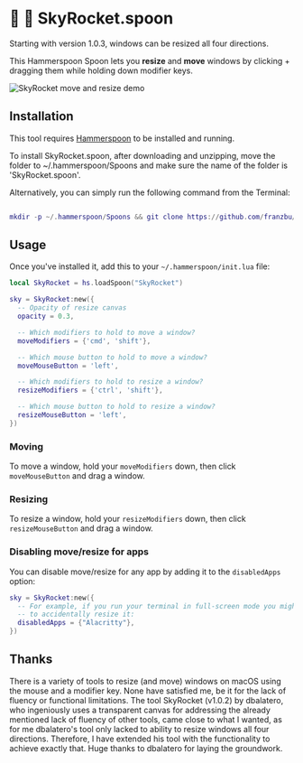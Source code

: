 # 🌄 🚀 SkyRocket.spoon


Starting with version 1.0.3, windows can be resized all four directions.

This Hammerspoon Spoon lets you **resize** and **move** windows by clicking + dragging them while holding down modifier keys. 

<img alt="SkyRocket move and resize demo" src="https://github.com/franzbu/SkyRocket.spoon/blob/master/doc/SkyRocket.gif" />

## Installation

This tool requires [Hammerspoon](https://www.hammerspoon.org/) to be installed and running.

To install SkyRocket.spoon, after downloading and unzipping, move the folder to ~/.hammerspoon/Spoons and make sure the name of the folder is 'SkyRocket.spoon'. 

Alternatively, you can simply run the following command from the Terminal:

```lua

mkdir -p ~/.hammerspoon/Spoons && git clone https://github.com/franzbu/SkyRocket.spoon.git ~/.hammerspoon/Spoons/SkyRocket.spoon

```

## Usage

Once you've installed it, add this to your `~/.hammerspoon/init.lua` file:

```lua
local SkyRocket = hs.loadSpoon("SkyRocket")

sky = SkyRocket:new({
  -- Opacity of resize canvas
  opacity = 0.3,

  -- Which modifiers to hold to move a window?
  moveModifiers = {'cmd', 'shift'},

  -- Which mouse button to hold to move a window?
  moveMouseButton = 'left',

  -- Which modifiers to hold to resize a window?
  resizeModifiers = {'ctrl', 'shift'},

  -- Which mouse button to hold to resize a window?
  resizeMouseButton = 'left',
})
```

### Moving

To move a window, hold your `moveModifiers` down, then click `moveMouseButton` and drag a window.

### Resizing

To resize a window, hold your `resizeModifiers` down, then click `resizeMouseButton` and drag a window.

### Disabling move/resize for apps

You can disable move/resize for any app by adding it to the `disabledApps` option:

```lua
sky = SkyRocket:new({
  -- For example, if you run your terminal in full-screen mode you might not
  -- to accidentally resize it:
  disabledApps = {"Alacritty"},
})
```

## Thanks

There is a variety of tools to resize (and move) windows on macOS using the mouse and a modifier key. None have satisfied me, be it for the lack of fluency or functional limitations. The tool SkyRocket (v1.0.2) by dbalatero, who ingeniously uses a transparent canvas for addressing the already mentioned lack of fluency of other tools, came close to what I wanted, as for me dbalatero's tool only lacked to ability to resize windows all four directions. Therefore, I have extended his tool with the functionality to achieve exactly that. Huge thanks to dbalatero for laying the groundwork. 
